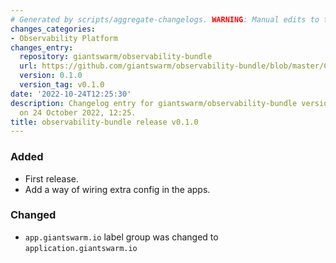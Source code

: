 ```yaml
---
# Generated by scripts/aggregate-changelogs. WARNING: Manual edits to this files will be overwritten.
changes_categories:
- Observability Platform
changes_entry:
  repository: giantswarm/observability-bundle
  url: https://github.com/giantswarm/observability-bundle/blob/master/CHANGELOG.md#010---2022-10-24
  version: 0.1.0
  version_tag: v0.1.0
date: '2022-10-24T12:25:30'
description: Changelog entry for giantswarm/observability-bundle version 0.1.0, published
  on 24 October 2022, 12:25.
title: observability-bundle release v0.1.0
---
```


### Added
- First release.
- Add a way of wiring extra config in the apps.
### Changed
- `app.giantswarm.io` label group was changed to `application.giantswarm.io`
